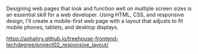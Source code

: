 Designing web pages that look and function well on multiple screen sizes is an essential skill for a web developer. Using HTML, CSS, and responsive design, I'll create a mobile-first web page with a layout that adjusts to fit mobile phones, tablets, and desktop displays.

https://ashahry.github.io/treehouse-frontend-techdegree/project02_responsive_layout/
